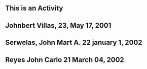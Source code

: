 ## This is an Activity
## Johnbert Villas, 23, May 17, 2001
## Serwelas, John Mart A. 22 january 1, 2002
## Reyes John Carlo 21 March 04, 2002
